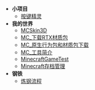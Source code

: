 * **小项目**
	* [按键精灵](./Content/Article/其他/小项目/按键精灵.md)
* **我的世界**
	* [MCSkin3D](./Content/Article/其他/我的世界/MCSkin3D.md)
	* [MC_下载RTX材质包](./Content/Article/其他/我的世界/MC_下载RTX材质包.md)
	* [MC_原生行为包和材质包下载](./Content/Article/其他/我的世界/MC_原生行为包和材质包下载.md)
	* [MC_工具简介](./Content/Article/其他/我的世界/MC_工具简介.md)
	* [MinecraftGameTest](./Content/Article/其他/我的世界/MinecraftGameTest.md)
	* [Minecraft存档管理](./Content/Article/其他/我的世界/Minecraft存档管理.md)
* **钢铁**
	* [炼钢流程](./Content/Article/其他/钢铁/炼钢流程.md)